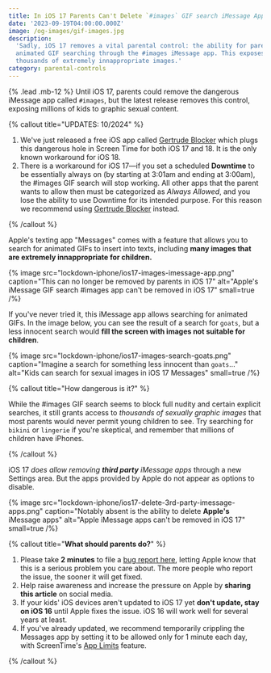 ```yaml
---
title: In iOS 17 Parents Can't Delete `#images` GIF search iMessage App
date: '2023-09-19T04:00:00.000Z'
image: /og-images/gif-images.jpg
description:
  'Sadly, iOS 17 removes a vital parental control: the ability for parents to disable
  animated GIF searching through the #images iMessage app. This exposes children to
  thousands of extremely innappropriate images.'
category: parental-controls
---
```


{% .lead .mb-12 %} Until iOS 17, parents could remove the dangerous iMessage app called
`#images`, but the latest release removes this control, exposing millions of kids to
graphic sexual content.

{% callout title="UPDATES: 10/2024" %}

1. We've just released a free iOS app called
   [Gertrude Blocker](https://apps.apple.com/us/app/gertrude-blocker/id6736368820) which
   plugs this dangerous hole in Screen Time for both iOS 17 and 18. It is the only known
   workaround for iOS 18.
2. There is a workaround for iOS 17&mdash;if you set a scheduled **Downtime** to be
   essentially always on (by starting at 3:01am and ending at 3:00am), the #images GIF
   search will stop working. All other apps that the parent wants to allow then must be
   categorized as _Always Allowed_, and you lose the ability to use Downtime for its
   intended purpose. For this reason we recommend using
   [Gertrude Blocker](https://apps.apple.com/us/app/gertrude-blocker/id6736368820)
   instead.

{% /callout %}

Apple's texting app "Messages" comes with a feature that allows you to search for animated
GIFs to insert into texts, including **many images that are extremely innappropriate for
children.**

{% image src="lockdown-iphone/ios17-images-imessage-app.png" caption="This can no longer be removed by parents in iOS 17" alt="Apple's iMessage GIF search #images app can't be removed in iOS 17" small=true /%}

If you've never tried it, this iMessage app allows searching for animated GIFs. In the
image below, you can see the result of a search for `goats`, but a less innocent search
would **fill the screen with images not suitable for children**.

{% image src="lockdown-iphone/ios17-images-search-goats.png" caption="Imagine a search for something less innocent than <code>goats</code>..." alt="Kids can search for sexual images in iOS 17 Messages" small=true /%}

{% callout title="How dangerous is it?" %}

While the #images GIF search seems to block full nudity and certain explicit searches, it
still grants access to _thousands of sexually graphic images_ that most parents would
never permit young children to see. Try searching for `bikini` or `lingerie` if you're
skeptical, and remember that millions of children have iPhones.

{% /callout %}

iOS 17 _does allow removing **third party** iMessage apps_ through a new Settings area.
But the apps provided by Apple do not appear as options to disable.

{% image src="lockdown-iphone/ios17-delete-3rd-party-imessage-apps.png" caption="Notably absent is the ability to delete <b>Apple's</b> iMessage apps" alt="Apple iMessage apps can't be removed in iOS 17" small=true /%}

{% callout title="<b class='text-2xl'>What should parents do?</b>" %}

1. Please take **2 minutes** to file a
   [bug report here](https://www.apple.com/feedback/messages-ios-ipados.html), letting
   Apple know that this is a serious problem you care about. The more people who report
   the issue, the sooner it will get fixed.
2. Help raise awareness and increase the pressure on Apple by **sharing this article** on
   social media.
3. If your kids' iOS devices aren't updated to iOS 17 yet **don't update, stay on iOS 16**
   until Apple fixes the issue. iOS 16 will work well for several years at least.
4. If you've already updated, we recommend temporarily crippling the Messages app by
   setting it to be allowed only for 1 minute each day, with ScreenTime's
   [App Limits](/blog/definitive-guide-to-locking-down-an-iphone) feature.

{% /callout %}
